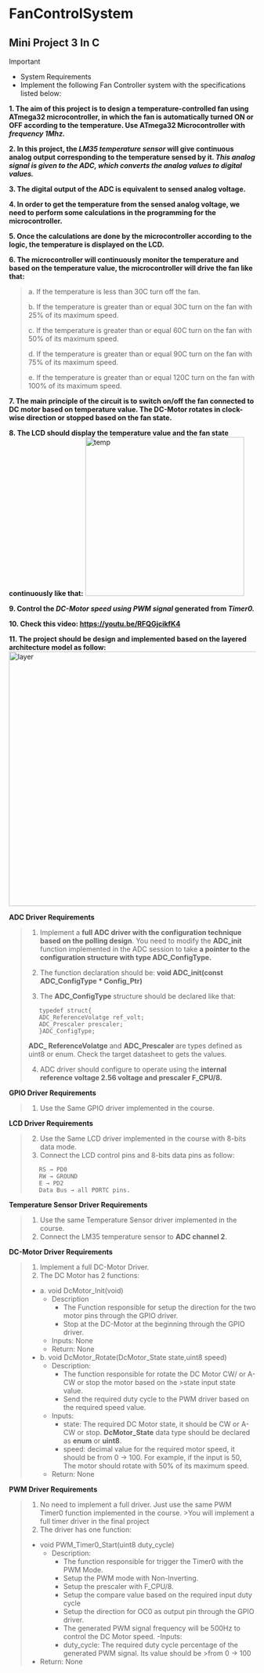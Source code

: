 # FanControlSystem
## Mini Project 3 In C 

> [!IMPORTANT]
> - System Requirements
> - Implement the following Fan Controller system with the specifications listed below: 

**1. The aim of this project is to design a temperature-controlled fan using ATmega32 
microcontroller, in which the fan is automatically turned ON or OFF according to the 
temperature. Use ATmega32 Microcontroller with *frequency 1Mhz.***

**2. In this project, the *LM35 temperature sensor* will give continuous analog output 
corresponding to the temperature sensed by it. *This analog signal is given to the ADC, 
which converts the analog values to digital values.***

**3. The digital output of the ADC is equivalent to sensed analog voltage.**

**4. In order to get the temperature from the sensed analog voltage, we need to perform some 
calculations in the programming for the microcontroller.**

**5. Once the calculations are done by the microcontroller according to the logic, the 
temperature is displayed on the LCD.** 

**6. The microcontroller will continuously monitor the temperature and based on the 
temperature value, the microcontroller will drive the fan like that:**
 >a. If the temperature is less than 30C turn off the fan.
 > 
 >b. If the temperature is greater than or equal 30C turn on the fan with 25% of its 
 maximum speed.
 >
 >c. If the temperature is greater than or equal 60C turn on the fan with 50% of its 
 maximum speed.
 >
 >d. If the temperature is greater than or equal 90C turn on the fan with 75% of its 
 maximum speed.
 >
 >e. If the temperature is greater than or equal 120C turn on the fan with 100% of its 
 maximum speed.
 
**7. The main principle of the circuit is to switch on/off the fan connected to DC motor based 
on temperature value. The DC-Motor rotates in clock-wise direction or stopped based on 
the fan state.**

**8. The LCD should display the temperature value and the fan state continuously like 
that:**
<img width="324" alt="temp" src="https://github.com/NouranAhmedk/FanControlSystem/assets/105202599/6009a923-201c-4e3e-b0c9-1a53fb749584">

**9. Control the *DC-Motor speed using PWM signal* generated from *Timer0.***

**10. Check this video: https://youtu.be/RFQGjcikfK4**

**11. The project should be design and implemented based on the layered architecture 
model as follow:**
<img width="519" alt="layer" src="https://github.com/NouranAhmedk/FanControlSystem/assets/105202599/8357daa2-89ba-4105-a428-25e49cda18f3">

**ADC Driver Requirements**
>1. Implement a **full ADC driver with the configuration technique based on the polling
>design**. You need to modify the **ADC_init** function implemented in the ADC session to 
>take **a pointer to the configuration structure with type ADC_ConfigType.**
>
>2. The function declaration should be:
>   **void ADC_init(const ADC_ConfigType * Config_Ptr)**
>
>3. The **ADC_ConfigType** structure should be declared like that:
>
>```
>    typedef struct{
>    ADC_ReferenceVolatge ref_volt;
>    ADC_Prescaler prescaler;
>    }ADC_ConfigType;
>```
>    **ADC_ ReferenceVolatge** and **ADC_Prescaler** are types defined as uint8 or enum.
>    Check the target datasheet to gets the values.
>
>4. ADC driver should configure to operate using the **internal reference voltage 2.56 
>voltage and prescaler F_CPU/8.**


**GPIO Driver Requirements**
>1. Use the Same GPIO driver implemented in the course.

**LCD Driver Requirements**
>2. Use the Same LCD driver implemented in the course with 8-bits data mode.
>3. Connect the LCD control pins and 8-bits data pins as follow:
> ```
>    RS → PD0
>    RW → GROUND
>    E → PD2
>    Data Bus → all PORTC pins.
> ```

**Temperature Sensor Driver Requirements**
> 1. Use the same Temperature Sensor driver implemented in the course.
> 2. Connect the LM35 temperature sensor to **ADC channel 2**.

**DC-Motor Driver Requirements**
>1. Implement a full DC-Motor Driver.
>2. The DC Motor has 2 functions:
>  - a. void DcMotor_Init(void)
>     - Description
>       - The Function responsible for setup the direction for the two motor pins through the GPIO driver. 
>       - Stop at the DC-Motor at the beginning through the GPIO driver.
>     - Inputs: None
>     - Return: None
>  - b. void DcMotor_Rotate(DcMotor_State state,uint8 speed)
>     - Description:
>       - The function responsible for rotate the DC Motor CW/ or A-CW or stop the motor based on the >state input state value.
>       - Send the required duty cycle to the PWM driver based on the required speed value.
>     - Inputs:
>       - state: The required DC Motor state, it should be CW or A-CW or stop.
>         **DcMotor_State** data type should be declared as **enum** or **uint8**.
>       - speed: decimal value for the required motor speed, it should be from 0 → 100. For example, if        the input is 50, The motor should rotate with 50% of its maximum speed.
>     - Return: None


**PWM Driver Requirements**
>1. No need to implement a full driver. Just use the same PWM Timer0 function implemented in the course. >You will implement a full timer driver in the final project 
>2. The driver has one function:
>  - void PWM_Timer0_Start(uint8 duty_cycle)
>    - Description:
>        - The function responsible for trigger the Timer0 with the PWM Mode.
>        - Setup the PWM mode with Non-Inverting.
>        - Setup the prescaler with F_CPU/8.
>        - Setup the compare value based on the required input duty cycle
>        - Setup the direction for OC0 as output pin through the GPIO driver.
>        - The generated PWM signal frequency will be 500Hz to control the DC Motor speed.
>   -Inputs:
>        - duty_cycle: The required duty cycle percentage of the generated PWM signal. Its value should be >from 0 → 100
>   - Return: None

